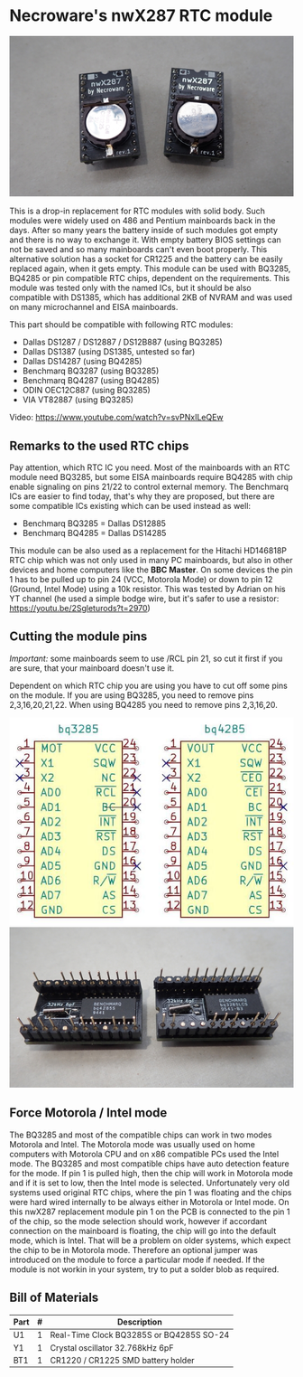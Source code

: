 # Necroware's nwX287 RTC module

![photo](./images/top.jpg)

This is a drop-in replacement for RTC modules with solid body. Such modules were
widely used on 486 and Pentium mainboards back in the days. After so many years
the battery inside of such modules got empty and there is no way to exchange it.
With empty battery BIOS settings can not be saved and so many mainboards can't
even boot properly. This alternative solution has a socket for CR1225 and the
battery can be easily replaced again, when it gets empty. This module can be
used with BQ3285, BQ4285 or pin compatible RTC chips, dependent on the
requirements. This module was tested only with the named ICs, but it should be
also compatible with DS1385, which has additional 2KB of NVRAM and was used on
many microchannel and EISA mainboards.

This part should be compatible with following RTC modules:

* Dallas DS1287 / DS12887 / DS12B887 (using BQ3285)
* Dallas DS1387 (using DS1385, untested so far)
* Dallas DS14287 (using BQ4285)
* Benchmarq BQ3287 (using BQ3285)
* Benchmarq BQ4287 (using BQ4285)
* ODIN OEC12C887 (using BQ3285)
* VIA VT82887 (using BQ3285)

Video: https://www.youtube.com/watch?v=svPNxILeQEw

## Remarks to the used RTC chips

Pay attention, which RTC IC you need. Most of the mainboards with an RTC module
need BQ3285, but some EISA mainboards require BQ4285 with chip enable signaling
on pins 21/22 to control external memory. The Benchmarq ICs are easier to find
today, that's why they are proposed, but there are some compatible ICs existing
which can be used instead as well:

* Benchmarq BQ3285 = Dallas DS12885
* Benchmarq BQ4285 = Dallas DS14285

This module can be also used as a replacement for the Hitachi HD146818P RTC chip
which was not only used in many PC mainboards, but also in other devices and home
computers like the __BBC Master__. On some devices the pin 1 has to be pulled up
to pin 24 (VCC, Motorola Mode) or down to pin 12 (Ground, Intel Mode) using a 10k
resistor. This was tested by Adrian on his YT channel (he used a simple bodge wire,
but it's safer to use a resistor: https://youtu.be/2Sgleturods?t=2970)

## Cutting the module pins

*Important:* some mainboards seem to use /RCL pin 21, so cut it first if you are
sure, that your mainboard doesn't use it.

Dependent on which RTC chip you are using you have to cut off some pins on the
module. If you are using BQ3285, you need to remove pins 2,3,16,20,21,22. When
using BQ4285 you need to remove pins 2,3,16,20.

![photo](./images/pinout.jpg)
![photo](./images/bottom.jpg)

## Force Motorola / Intel mode

The BQ3285 and most of the compatible chips can work in two modes Motorola and
Intel. The Motorola mode was usually used on home computers with Motorola CPU
and on x86 compatible PCs used the Intel mode. The BQ3285 and most compatible
chips have auto detection feature for the mode. If pin 1 is pulled high, then
the chip will work in Motorola mode and if it is set to low, then the Intel
mode is selected. Unfortunately very old systems used original RTC chips, where
the pin 1 was floating and the chips were hard wired internally to be always
either in Motorola or Intel mode. On this nwX287 replacement module pin 1 on
the PCB is connected to the pin 1 of the chip, so the mode selection should
work, however if accordant connection on the mainboard is floating, the chip
will go into the default mode, which is Intel. That will be a problem on older
systems, which expect the chip to be in Motorola mode. Therefore an optional
jumper was introduced on the module to force a particular mode if needed. If
the module is not workin in your system, try to put a solder blob as required.

## Bill of Materials

Part | # | Description
-----|---|-----------------------------------------
U1   | 1 | Real-Time Clock BQ3285S or BQ4285S SO-24
Y1   | 1 | Crystal oscillator 32.768kHz 6pF
BT1  | 1 | CR1220 / CR1225 SMD battery holder








